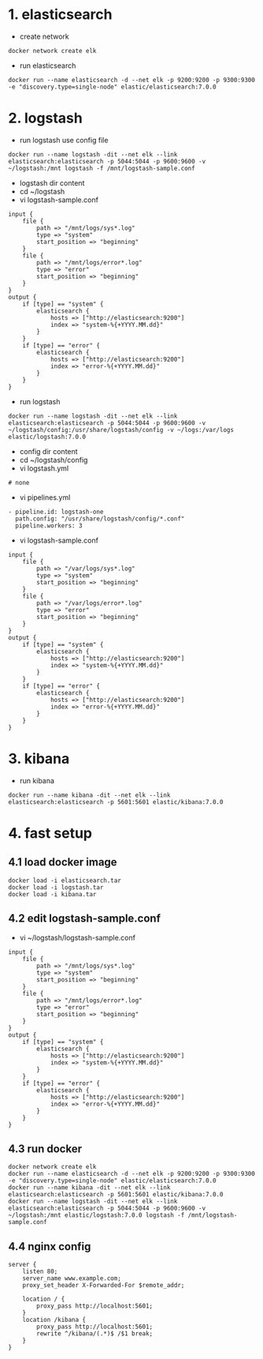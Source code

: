 # 1. elasticsearch

- create network
```
docker network create elk
```

- run elasticsearch 
```
docker run --name elasticsearch -d --net elk -p 9200:9200 -p 9300:9300 -e "discovery.type=single-node" elastic/elasticsearch:7.0.0
```

# 2. logstash

- run logstash use config file
```
docker run --name logstash -dit --net elk --link elasticsearch:elasticsearch -p 5044:5044 -p 9600:9600 -v ~/logstash:/mnt logstash -f /mnt/logstash-sample.conf
```

- logstash dir content
- cd ~/logstash
- vi logstash-sample.conf
    
```
input {
    file {
        path => "/mnt/logs/sys*.log"
        type => "system"
        start_position => "beginning"
    }
    file {
        path => "/mnt/logs/error*.log"
        type => "error"
        start_position => "beginning"
    }
}
output {
    if [type] == "system" {
        elasticsearch {
            hosts => ["http://elasticsearch:9200"]
            index => "system-%{+YYYY.MM.dd}"
        }
    }
    if [type] == "error" {
        elasticsearch {
            hosts => ["http://elasticsearch:9200"]
            index => "error-%{+YYYY.MM.dd}"
        }
    }
}
```

- run logstash
```
docker run --name logstash -dit --net elk --link elasticsearch:elasticsearch -p 5044:5044 -p 9600:9600 -v ~/logstash/config:/usr/share/logstash/config -v ~/logs:/var/logs elastic/logstash:7.0.0
```

- config dir content
- cd ~/logstash/config
- vi logstash.yml
```
# none
```

- vi pipelines.yml
```
- pipeline.id: logstash-one
  path.config: "/usr/share/logstash/config/*.conf"
  pipeline.workers: 3
```

- vi logstash-sample.conf
```
input {
    file {
        path => "/var/logs/sys*.log"
        type => "system"
        start_position => "beginning"
    }
    file {
        path => "/var/logs/error*.log"
        type => "error"
        start_position => "beginning"
    }
}
output {
    if [type] == "system" {
        elasticsearch {
            hosts => ["http://elasticsearch:9200"]
            index => "system-%{+YYYY.MM.dd}"
        }
    }
    if [type] == "error" {
        elasticsearch {
            hosts => ["http://elasticsearch:9200"]
            index => "error-%{+YYYY.MM.dd}"
        }
    }
}
```

# 3. kibana

- run kibana
```
docker run --name kibana -dit --net elk --link elasticsearch:elasticsearch -p 5601:5601 elastic/kibana:7.0.0
```

# 4. fast setup

## 4.1 load docker image
```
docker load -i elasticsearch.tar
docker load -i logstash.tar
docker load -i kibana.tar
```

## 4.2 edit logstash-sample.conf

- vi ~/logstash/logstash-sample.conf
```
input {
    file {
        path => "/mnt/logs/sys*.log"
        type => "system"
        start_position => "beginning"
    }
    file {
        path => "/mnt/logs/error*.log"
        type => "error"
        start_position => "beginning"
    }
}
output {
    if [type] == "system" {
        elasticsearch {
            hosts => ["http://elasticsearch:9200"]
            index => "system-%{+YYYY.MM.dd}"
        }
    }
    if [type] == "error" {
        elasticsearch {
            hosts => ["http://elasticsearch:9200"]
            index => "error-%{+YYYY.MM.dd}"
        }
    }
}
```

## 4.3 run docker
```
docker network create elk
docker run --name elasticsearch -d --net elk -p 9200:9200 -p 9300:9300 -e "discovery.type=single-node" elastic/elasticsearch:7.0.0
docker run --name kibana -dit --net elk --link elasticsearch:elasticsearch -p 5601:5601 elastic/kibana:7.0.0
docker run --name logstash -dit --net elk --link elasticsearch:elasticsearch -p 5044:5044 -p 9600:9600 -v ~/logstash:/mnt elastic/logstash:7.0.0 logstash -f /mnt/logstash-sample.conf
```

## 4.4 nginx config
```
server {
    listen 80;
    server_name www.example.com;
    proxy_set_header X-Forwarded-For $remote_addr;

    location / {
        proxy_pass http://localhost:5601;
    }
    location /kibana {
        proxy_pass http://localhost:5601;
        rewrite ^/kibana/(.*)$ /$1 break;
    }
}
```